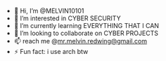 - 👋 Hi, I’m @MELVIN10101
- 👀 I’m interested in CYBER SECURITY
- 🌱 I’m currently learning EVERYTHING THAT I CAN
- 💞️ I’m looking to collaborate on CYBER PROJECTS
- 📫 reach me @mr.melvin.redwing@gmail.com
- ⚡ Fun fact: i use arch btw

<!---
MELVIN10101/MELVIN10101 is a ✨ special ✨ repository because its `README.md` (this file) appears on your GitHub profile.
You can click the Preview link to take a look at your changes.
--->
